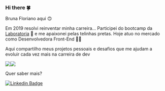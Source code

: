 ### Hi there 🍀
Bruna Floriano aqui 🙃

Em 2019 resolvi reinventar minha carreira... Participei do bootcamp da [Laboratoria](https://github.com/Laboratoria) 💛 e me apaixonei pelas telinhas pretas. 
Hoje atuo no mercado como Desenvolvedora Front-End 👩‍💻

Aqui compartilho meus projetos pessoais e desafios que me ajudam a evoluir cada vez mais na carreira de dev

<div align="center">
  <div style="display: flex; align-items: flex-start;">
    <img src="https://github-readme-stats.vercel.app/api/top-langs/?username=bfloriano&layout=compact&theme=buefy&hide_border=true&langs_count=6&card_width=250" />
    <img src="https://github-readme-stats.vercel.app/api?username=bfloriano&show_icons=true&include_all_commits=true&count_private=true&line_height=20&hide_border=true&theme=buefy"/>
  </div>
</div>

Quer saber mais?

[![Linkedin Badge](https://img.shields.io/badge/-LinkedIn-blue?style=flat-square&logo=Linkedin&logoColor=white&link=https://www.linkedin.com/in/bruna-floriano/)](https://www.linkedin.com/in/bruna-floriano/)


